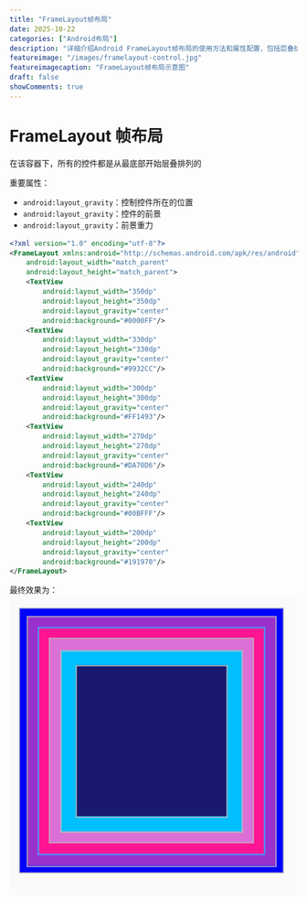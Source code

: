 ```yaml
---
title: "FrameLayout帧布局"
date: 2025-10-22
categories: ["Android布局"]
description: "详细介绍Android FrameLayout帧布局的使用方法和属性配置，包括层叠排列和layout_gravity属性"
featureimage: "/images/framelayout-control.jpg"
featureimagecaption: "FrameLayout帧布局示意图"
draft: false
showComments: true
---
```


# FrameLayout 帧布局

在该容器下，所有的控件都是从最底部开始层叠排列的

重要属性：
- `android:layout_gravity`：控制控件所在的位置
- `android:layout_gravity`：控件的前景
- `android:layout_gravity`：前景重力

```xml
<?xml version="1.0" encoding="utf-8"?>  
<FrameLayout xmlns:android="http://schemas.android.com/apk/res/android"  
    android:layout_width="match_parent"  
    android:layout_height="match_parent">  
    <TextView        
	    android:layout_width="350dp"  
        android:layout_height="350dp"  
        android:layout_gravity="center"  
        android:background="#0000FF"/>  
    <TextView        
	    android:layout_width="330dp"  
        android:layout_height="330dp"  
        android:layout_gravity="center"  
        android:background="#9932CC"/>  
    <TextView        
	    android:layout_width="300dp"  
        android:layout_height="300dp"  
        android:layout_gravity="center"  
        android:background="#FF1493"/>  
    <TextView        
	    android:layout_width="270dp"  
        android:layout_height="270dp"  
        android:layout_gravity="center"  
        android:background="#DA70D6"/>  
    <TextView        
	    android:layout_width="240dp"  
        android:layout_height="240dp"  
        android:layout_gravity="center"  
        android:background="#00BFFF"/>  
    <TextView        
	    android:layout_width="200dp"  
        android:layout_height="200dp"  
        android:layout_gravity="center"  
        android:background="#191970"/>  
</FrameLayout>
```

最终效果为：
![1d62d03826b12e324c72ade5639ea696_MD5](https://raw.githubusercontent.com/TsanChingKim/picGo/main/pic/1d62d03826b12e324c72ade5639ea696_MD5.png)
